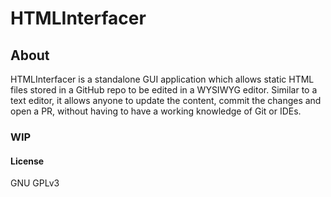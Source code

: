 # HTMLInterfacer

## About
  
HTMLInterfacer is a standalone GUI application which allows static HTML files stored in a GitHub repo to be edited
in a WYSIWYG editor. Similar to a text editor, it allows anyone to update the content, commit the changes
and open a PR, without having to have a working knowledge of Git or IDEs.
  
### WIP
  
#### License
GNU GPLv3
